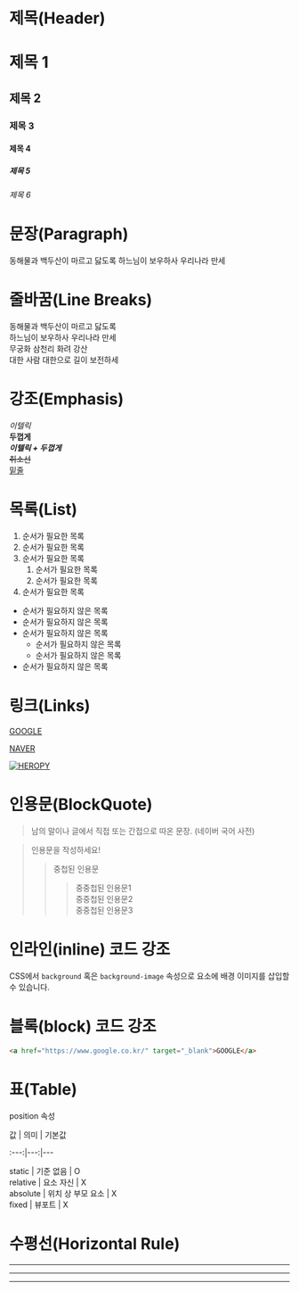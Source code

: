 # 제목(Header)

# 제목 1
## 제목 2
### 제목 3
#### 제목 4
##### 제목 5
###### 제목 6


# 문장(Paragraph)

동해물과 백두산이 마르고 닳도록
하느님이 보우하사 우리나라 만세


# 줄바꿈(Line Breaks)

동해물과 백두산이 마르고 닳도록  
하느님이 보우하사 우리나라 만세  
무궁화 삼천리 화려 강산<br/>
대한 사람 대한으로 길이 보전하세


# 강조(Emphasis)

_이텔릭_  
**두껍게**  
**_이텔릭 + 두껍게_**  
~~취소선~~  
<u>밑줄</u>  


# 목록(List)

1. 순서가 필요한 목록
1. 순서가 필요한 목록
1. 순서가 필요한 목록
    1. 순서가 필요한 목록
    1. 순서가 필요한 목록
1. 순서가 필요한 목록

- 순서가 필요하지 않은 목록
- 순서가 필요하지 않은 목록
- 순서가 필요하지 않은 목록
    - 순서가 필요하지 않은 목록
    - 순서가 필요하지 않은 목록
- 순서가 필요하지 않은 목록


# 링크(Links)

[GOOGLE](https://google.com)

[NAVER](https://naver.com "NAVER로 이동!")

[![HEROPY](https://heropy.blog/css/images/logo.png)](https://heropy.blog/)


# 인용문(BlockQuote)

> 남의 말이나 글에서 직접 또는 간접으로 따온 문장.
> (네이버 국어 사전)

> 인용문을 작성하세요!
>> 중첩된 인용문
>>> 중중첩된 인용문1  
>>> 중중첩된 인용문2  
>>> 중중첩된 인용문3


# 인라인(inline) 코드 강조

CSS에서 `background` 혹은 `background-image` 속성으로 요소에 배경 이미지를 삽입할 수 있습니다.


# 블록(block) 코드 강조

```html
<a href="https://www.google.co.kr/" target="_blank">GOOGLE</a>
```


# 표(Table)

position 속성

값 | 의미 | 기본값

:---:|---:|---

static | 기준 없음 | O  
relative | 요소 자신 | X  
absolute | 위치 상 부모 요소 | X  
fixed | 뷰포트 | X


# 수평선(Horizontal Rule)
---
***
___
